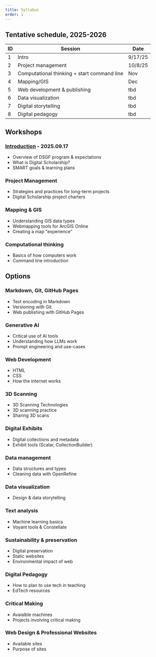 ```yaml
---
title: Syllabus
order: 1
---
```


## Tentative schedule, 2025-2026

| ID  | Session                                     | Date    |
| --- | ------------------------------------------- | ------  |
| 1   | Intro                                       | 9/17/25  |
| 2   | Project management                          | 10/8/25  |
| 3   | Computational thinking + start command line | Nov |
| 4   | Mapping/GIS                                 | Dec |
| 5   | Web development & publishing                | tbd |
| 6   | Data visualization                          | tbd |
| 7   | Digital storytelling                        | tbd |
| 8   | Digital pedagogy                            | tbd |


## Workshops

### [Introduction](meetings/introduction.md) - 2025.09.17
- Overview of DSGF program & expectations
- What is Digital Scholarship?
- SMART goals & learning plans

### Project Management
- Strategies and practices for long-term projects
- Digital Scholarship project charters

### Mapping & GIS
- Understanding GIS data types
- Webmapping tools for ArcGIS Online
- Creating a map "experience"

### Computational thinking
- Basics of how computers work
- Command line introduction

## Options

### Markdown, Git, GitHub Pages
- Text encoding in Markdown
- Versioning with Git
- Web publishing with GitHub Pages

### Generative AI
- Critical use of AI tools
- Understanding how LLMs work
- Prompt engineering and use-cases

### Web Development
- HTML
- CSS
- How the internet works


### 3D Scanning
- 3D Scanning Technologies
- 3D scanning practice
- Sharing 3D scans


### Digital Exhibits
- Digital collections and metadata
- Exhibit tools (Scalar, CollectionBuilder)

### Data management
- Data structures and types
- Cleaning data with OpenRefine

### Data visualization
- Design & data storytelling

### Text analysis
- Machine learning basics
- Voyant tools & Constellate

### Sustainability & preservation
- Digital preservation
- Static websites
- Environmental impact of web
  
### Digital Pedagogy
- How to plan to use tech in teaching
- EdTech resources 
  
### Critical Making
- Avaialble machines
- Projects involving critical making 

### Web Design & Professional Websites
- Available sites
- Purpose of sites 

